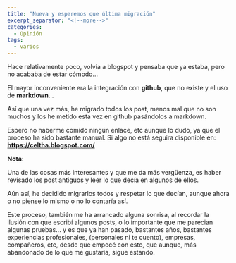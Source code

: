 ```yaml
---
title: "Nueva y esperemos que última migración"
excerpt_separator: "<!--more-->"
categories:
  - Opinión
tags:
  - varios
---
```

Hace relativamente poco, volvía a blogspot y pensaba que ya estaba, pero no acababa de estar cómodo...

El mayor inconveniente era la integración con **github**, que no existe y el uso de **markdown**...
<!--more-->

Así que una vez más, he migrado todos los post, menos mal que no son muchos y los he metido esta vez en github pasándolos a markdown.

Espero no haberme comido ningún enlace, etc aunque lo dudo, ya que el proceso ha sido bastante manual. Si algo no está seguira disponible en: **https://celtha.blogspot.com/**

**Nota:**

Una de las cosas más interesantes y que me da más vergüenza, es haber revisado los post antiguos y leer lo que decía en algunos de ellos. 

Aún así, he decidido migrarlos todos y respetar lo que decían, aunque ahora o no piense lo mismo o no lo contaría así.

Este proceso, también me ha arrancado alguna sonrisa, al recordar la ilusión con que escribí algunos posts, o lo importante que me parecian algunas pruebas... y es que ya han pasado, bastantes años, bastantes experiencias profesionales, (personales ni te cuento), empresas, compañeros, etc, desde que empecé con esto, que aunque, más abandonado de lo que me gustaría, sigue estando.